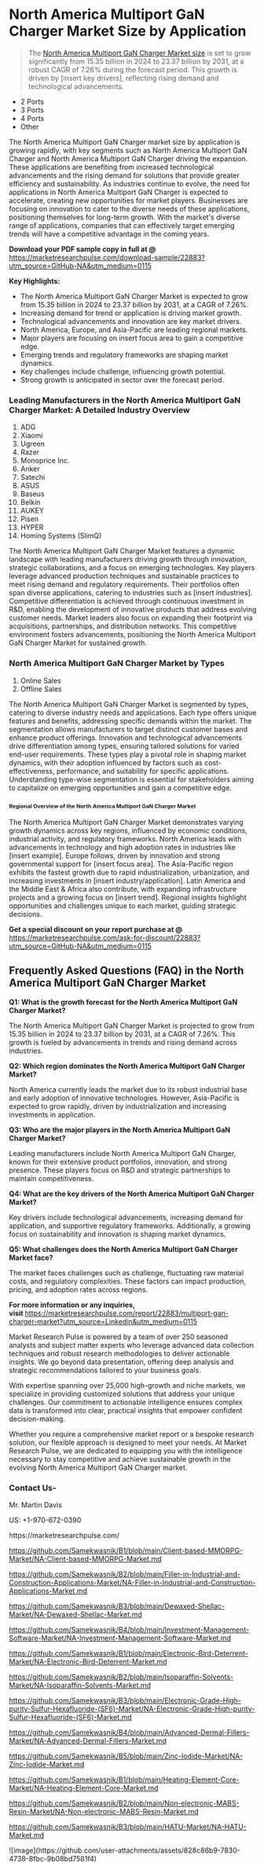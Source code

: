 <h1>North America Multiport GaN Charger Market&nbsp;Size by Application</h1><blockquote><p>The <a href="https://marketresearchpulse.com/download-sample/22883?utm_source=GitHub-NA&amp;utm_medium=0115">North America Multiport GaN Charger Market size</a> is set to grow significantly from 15.35 billion in 2024 to 23.37 billion by 2031, at a robust CAGR of 7.26% during the forecast period. This growth is driven by [insert key drivers], reflecting rising demand and technological advancements.</p></blockquote><ul><li>2 Ports<li> 3 Ports<li> 4 Ports<li> Other</li></ul><p>The North America Multiport GaN Charger market size by application is growing rapidly, with key segments such as North America Multiport GaN Charger and North America Multiport GaN Charger driving the expansion. These applications are benefiting from increased technological advancements and the rising demand for solutions that provide greater efficiency and sustainability. As industries continue to evolve, the need for applications in North America Multiport GaN Charger is expected to accelerate, creating new opportunities for market players. Businesses are focusing on innovation to cater to the diverse needs of these applications, positioning themselves for long-term growth. With the market's diverse range of applications, companies that can effectively target emerging trends will have a competitive advantage in the coming years.</p><p><strong>Download your PDF sample copy in full at @ </strong><a href="https://marketresearchpulse.com/download-sample/22883?utm_source=GitHub-NA&amp;utm_medium=0115">https://marketresearchpulse.com/download-sample/22883?utm_source=GitHub-NA&amp;utm_medium=0115</a></p><p><strong>Key Highlights: </strong></p><ul><li>The North America Multiport GaN Charger Market is expected to grow from 15.35 billion in 2024 to 23.37 billion by 2031, at a CAGR of 7.26%.</li><li>Increasing demand for trend or application is driving market growth.</li><li>Technological advancements and innovation are key market drivers.</li><li>North America, Europe, and Asia-Pacific are leading regional markets.</li><li>Major players are focusing on insert focus area to gain a competitive edge.</li><li>Emerging trends and regulatory frameworks are shaping market dynamics.</li><li>Key challenges include challenge, influencing growth potential.</li><li>Strong growth is anticipated in sector over the forecast period.</li></ul><h3>Leading Manufacturers in the North America Multiport GaN Charger Market: A Detailed Industry Overview</h3><ol><li>ADG</li><li>Xiaomi</li><li>Ugreen</li><li>Razer</li><li>Monoprice Inc.</li><li>Anker</li><li>Satechi</li><li>ASUS</li><li>Baseus</li><li>Belkin</li><li>AUKEY</li><li>Pisen</li><li>HYPER</li><li>Homing Systems (SlimQ)</li></ol><div class="flex max-w-full flex-col flex-grow"><div class="min-h-8 text-message flex w-full flex-col items-end gap-2 whitespace-normal break-words [.text-message+&amp;]:mt-5" dir="auto" data-message-author-role="assistant" data-message-id="fd8432e4-4910-450d-b182-61b7bfb0a01f" data-message-model-slug="gpt-4o"><div class="flex w-full flex-col gap-1 empty:hidden first:pt-[3px]"><div class="markdown prose w-full break-words dark:prose-invert light"><p>The North America Multiport GaN Charger Market features a dynamic landscape with leading manufacturers driving growth through innovation, strategic collaborations, and a focus on emerging technologies. Key players leverage advanced production techniques and sustainable practices to meet rising demand and regulatory requirements. Their portfolios often span diverse applications, catering to industries such as [insert industries]. Competitive differentiation is achieved through continuous investment in R&amp;D, enabling the development of innovative products that address evolving customer needs. Market leaders also focus on expanding their footprint via acquisitions, partnerships, and distribution networks. This competitive environment fosters advancements, positioning the North America Multiport GaN Charger Market for sustained growth.</p></div></div></div></div><h3>North America Multiport GaN Charger Market by Types</h3><ol><li>Online Sales<li> Offline Sales</li></ol><div class="flex max-w-full flex-col flex-grow"><div class="min-h-8 text-message flex w-full flex-col items-end gap-2 whitespace-normal break-words [.text-message+&amp;]:mt-5" dir="auto" data-message-author-role="assistant" data-message-id="084470be-0bb7-4664-bddf-5156b4f41249" data-message-model-slug="gpt-4o-mini"><div class="flex w-full flex-col gap-1 empty:hidden first:pt-[3px]"><div class="markdown prose w-full break-words dark:prose-invert light"><p>The North America Multiport GaN Charger Market is segmented by types, catering to diverse industry needs and applications. Each type offers unique features and benefits, addressing specific demands within the market. The segmentation allows manufacturers to target distinct customer bases and enhance product offerings. Innovation and technological advancements drive differentiation among types, ensuring tailored solutions for varied end-user requirements. These types play a pivotal role in shaping market dynamics, with their adoption influenced by factors such as cost-effectiveness, performance, and suitability for specific applications. Understanding type-wise segmentation is essential for stakeholders aiming to capitalize on emerging opportunities and gain a competitive edge.</p></div></div></div></div><h3><span style="font-size: 11px;">Regional Overview of the North America Multiport GaN Charger Market</span></h3><div class="flex max-w-full flex-col flex-grow"><div class="min-h-8 text-message flex w-full flex-col items-end gap-2 whitespace-normal break-words [.text-message+&amp;]:mt-5" dir="auto" data-message-author-role="assistant" data-message-id="e9038762-ce64-4e30-91c9-9bd413514231" data-message-model-slug="gpt-4o-mini"><div class="flex w-full flex-col gap-1 empty:hidden first:pt-[3px]"><div class="markdown prose w-full break-words dark:prose-invert light"><p>The North America Multiport GaN Charger Market demonstrates varying growth dynamics across key regions, influenced by economic conditions, industrial activity, and regulatory frameworks. North America leads with advancements in technology and high adoption rates in industries like [insert example]. Europe follows, driven by innovation and strong governmental support for [insert focus area]. The Asia-Pacific region exhibits the fastest growth due to rapid industrialization, urbanization, and increasing investments in [insert industry/application]. Latin America and the Middle East &amp; Africa also contribute, with expanding infrastructure projects and a growing focus on [insert trend]. Regional insights highlight opportunities and challenges unique to each market, guiding strategic decisions.</p></div></div></div></div><p><strong>Get a special discount on your report purchase at @ </strong><a href="https://marketresearchpulse.com/ask-for-discount/22883?utm_source=GitHub-NA&amp;utm_medium=0115">https://marketresearchpulse.com/ask-for-discount/22883?utm_source=GitHub-NA&amp;utm_medium=0115</a></p><h2>Frequently Asked Questions (FAQ) in the North America Multiport GaN Charger Market</h2><p><strong>Q1: What is the growth forecast for the North America Multiport GaN Charger Market?</strong></p><p>The North America Multiport GaN Charger Market is projected to grow from 15.35 billion in 2024 to 23.37 billion by 2031, at a CAGR of 7.26%. This growth is fueled by advancements in trends and rising demand across industries.</p><p><strong>Q2: Which region dominates the North America Multiport GaN Charger Market?</strong></p><p>North America currently leads the market due to its robust industrial base and early adoption of innovative technologies. However, Asia-Pacific is expected to grow rapidly, driven by industrialization and increasing investments in application.</p><p><strong>Q3: Who are the major players in the North America Multiport GaN Charger Market?</strong></p><p>Leading manufacturers include North America Multiport GaN Charger, known for their extensive product portfolios, innovation, and strong presence. These players focus on R&amp;D and strategic partnerships to maintain competitiveness.</p><p><strong>Q4: What are the key drivers of the North America Multiport GaN Charger Market?</strong></p><p>Key drivers include technological advancements, increasing demand for application, and supportive regulatory frameworks. Additionally, a growing focus on sustainability and innovation is shaping market dynamics.</p><p><strong>Q5: What challenges does the North America Multiport GaN Charger Market face?</strong></p><p>The market faces challenges such as challenge, fluctuating raw material costs, and regulatory complexities. These factors can impact production, pricing, and adoption rates across regions.</p><p><strong>For more information or any inquiries, visit&nbsp;</strong><a href="https://marketresearchpulse.com/report/22883/multiport-gan-charger-market?utm_source=Linkedin&utm_medium=0115">https://marketresearchpulse.com/report/22883/multiport-gan-charger-market?utm_source=Linkedin&utm_medium=0115</a></p><p>Market Research Pulse is powered by a team of over 250 seasoned analysts and subject matter experts who leverage advanced data collection techniques and robust research methodologies to deliver actionable insights. We go beyond data presentation, offering deep analysis and strategic recommendations tailored to your business goals.</p><p>With expertise spanning over 25,000 high-growth and niche markets, we specialize in providing customized solutions that address your unique challenges. Our commitment to actionable intelligence ensures complex data is transformed into clear, practical insights that empower confident decision-making.</p><p>Whether you require a comprehensive market report or a bespoke research solution, our flexible approach is designed to meet your needs. At Market Research Pulse, we are dedicated to equipping you with the intelligence necessary to stay competitive and achieve sustainable growth in the evolving North America Multiport GaN Charger market.</p><h3><strong>Contact Us-</strong></h3><p>Mr. Martin Davis</p><p>US: +1-970-672-0390</p><p>https://marketresearchpulse.com/</p><p><a href="https://github.com/Samekwasnik/B1/blob/main/Client-based-MMORPG-Market/NA-Client-based-MMORPG-Market.md">https://github.com/Samekwasnik/B1/blob/main/Client-based-MMORPG-Market/NA-Client-based-MMORPG-Market.md</a></p><p><a href="https://github.com/Samekwasnik/B2/blob/main/Filler-in-Industrial-and-Construction-Applications-Market/NA-Filler-in-Industrial-and-Construction-Applications-Market.md">https://github.com/Samekwasnik/B2/blob/main/Filler-in-Industrial-and-Construction-Applications-Market/NA-Filler-in-Industrial-and-Construction-Applications-Market.md</a></p><p><a href="https://github.com/Samekwasnik/B3/blob/main/Dewaxed-Shellac-Market/NA-Dewaxed-Shellac-Market.md">https://github.com/Samekwasnik/B3/blob/main/Dewaxed-Shellac-Market/NA-Dewaxed-Shellac-Market.md</a></p><p><a href="https://github.com/Samekwasnik/B4/blob/main/Investment-Management-Software-Market/NA-Investment-Management-Software-Market.md">https://github.com/Samekwasnik/B4/blob/main/Investment-Management-Software-Market/NA-Investment-Management-Software-Market.md</a></p><p><a href="https://github.com/Samekwasnik/B1/blob/main/Electronic-Bird-Deterrent-Market/NA-Electronic-Bird-Deterrent-Market.md">https://github.com/Samekwasnik/B1/blob/main/Electronic-Bird-Deterrent-Market/NA-Electronic-Bird-Deterrent-Market.md</a></p><p><a href="https://github.com/Samekwasnik/B2/blob/main/Isoparaffin-Solvents-Market/NA-Isoparaffin-Solvents-Market.md">https://github.com/Samekwasnik/B2/blob/main/Isoparaffin-Solvents-Market/NA-Isoparaffin-Solvents-Market.md</a></p><p><a href="https://github.com/Samekwasnik/B3/blob/main/Electronic-Grade-High-purity-Sulfur-Hexafluoride-(SF6)-Market/NA-Electronic-Grade-High-purity-Sulfur-Hexafluoride-(SF6)-Market.md">https://github.com/Samekwasnik/B3/blob/main/Electronic-Grade-High-purity-Sulfur-Hexafluoride-(SF6)-Market/NA-Electronic-Grade-High-purity-Sulfur-Hexafluoride-(SF6)-Market.md</a></p><p><a href="https://github.com/Samekwasnik/B4/blob/main/Advanced-Dermal-Fillers-Market/NA-Advanced-Dermal-Fillers-Market.md">https://github.com/Samekwasnik/B4/blob/main/Advanced-Dermal-Fillers-Market/NA-Advanced-Dermal-Fillers-Market.md</a></p><p><a href="https://github.com/Samekwasnik/B5/blob/main/Zinc-Iodide-Market/NA-Zinc-Iodide-Market.md">https://github.com/Samekwasnik/B5/blob/main/Zinc-Iodide-Market/NA-Zinc-Iodide-Market.md</a></p><p><a href="https://github.com/Samekwasnik/B1/blob/main/Heating-Element-Core-Market/NA-Heating-Element-Core-Market.md">https://github.com/Samekwasnik/B1/blob/main/Heating-Element-Core-Market/NA-Heating-Element-Core-Market.md</a></p><p><a href="https://github.com/Samekwasnik/B2/blob/main/Non-electronic-MABS-Resin-Market/NA-Non-electronic-MABS-Resin-Market.md">https://github.com/Samekwasnik/B2/blob/main/Non-electronic-MABS-Resin-Market/NA-Non-electronic-MABS-Resin-Market.md</a></p><p><a href="https://github.com/Samekwasnik/B3/blob/main/HATU-Market/NA-HATU-Market.md">https://github.com/Samekwasnik/B3/blob/main/HATU-Market/NA-HATU-Market.md</a></p>
![image](https://github.com/user-attachments/assets/828c86b9-7830-4738-8fbc-9b08bd7581f4)
